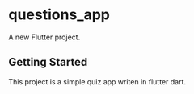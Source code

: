 # questions_app

A new Flutter project.

## Getting Started

This project is a simple quiz app writen in flutter dart.
